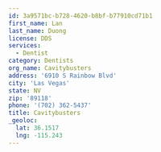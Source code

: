 ```yaml
---
id: 3a9571bc-b728-4620-b8bf-b77910cd71b1
first_name: Lan
last_name: Duong
license: DDS
services:
  - Dentist
category: Dentists
org_name: Cavitybusters
address: '6910 S Rainbow Blvd'
city: 'Las Vegas'
state: NV
zip: '89118'
phone: '(702) 362-5437'
title: Cavitybusters
_geoloc:
  lat: 36.1517
  lng: -115.243
---
```

